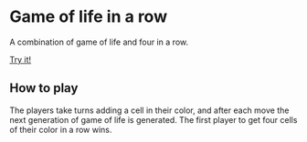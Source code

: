# Game of life in a row
  
A combination of game of life and four in a row.

[Try it!](http://htmlpreview.github.com/?https://github.com/dentrado/game-of-life-in-a-row/blob/master/gol4inarow.html)

## How to play
The players take turns adding a cell in their color, and after each move 
the next generation of game of life is generated. 
The first player to get four cells of their color in a row wins.

